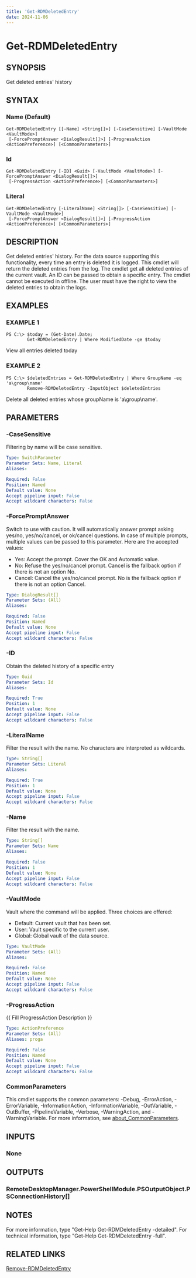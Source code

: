 ```yaml
---
title: 'Get-RDMDeletedEntry'
date: 2024-11-06
---
```



# Get-RDMDeletedEntry

## SYNOPSIS
Get deleted entries' history

## SYNTAX

### Name (Default)
```
Get-RDMDeletedEntry [[-Name] <String[]>] [-CaseSensitive] [-VaultMode <VaultMode>]
 [-ForcePromptAnswer <DialogResult[]>] [-ProgressAction <ActionPreference>] [<CommonParameters>]
```

### Id
```
Get-RDMDeletedEntry [-ID] <Guid> [-VaultMode <VaultMode>] [-ForcePromptAnswer <DialogResult[]>]
 [-ProgressAction <ActionPreference>] [<CommonParameters>]
```

### Literal
```
Get-RDMDeletedEntry [-LiteralName] <String[]> [-CaseSensitive] [-VaultMode <VaultMode>]
 [-ForcePromptAnswer <DialogResult[]>] [-ProgressAction <ActionPreference>] [<CommonParameters>]
```

## DESCRIPTION
Get deleted entries' history.
For the data source supporting this functionality, every time an entry is deleted it is logged.
This cmdlet will return the deleted entries from the log.
The cmdlet get all deleted entries of the current vault.
An ID can be passed to obtain a specific entry.
The cmdlet cannot be executed in offline.
The user must have the right to view the deleted entries to obtain the logs.

## EXAMPLES

### EXAMPLE 1
```
PS C:\> $today = (Get-Date).Date;
        Get-RDMDeletedEntry | Where ModifiedDate -ge $today
```

View all entries deleted today

### EXAMPLE 2
```
PS C:\> $deletedEntries = Get-RDMDeletedEntry | Where GroupName -eq 'a\group\name'
        Remove-RDMDeletedEntry -InputObject $deletedEntries
```

Delete all deleted entries whose groupName is 'a\group\name'.

## PARAMETERS

### -CaseSensitive
Filtering by name will be case sensitive.

```yaml
Type: SwitchParameter
Parameter Sets: Name, Literal
Aliases:

Required: False
Position: Named
Default value: None
Accept pipeline input: False
Accept wildcard characters: False
```

### -ForcePromptAnswer
Switch to use with caution.
It will automatically answer prompt asking yes/no, yes/no/cancel, or ok/cancel questions.
In case of multiple prompts, multiple values can be passed to this parameter.
Here are the accepted values:
- Yes: Accept the prompt.
Cover the OK and Automatic value.
- No: Refuse the yes/no/cancel prompt.
Cancel is the fallback option if there is not an option No.
- Cancel: Cancel the yes/no/cancel prompt.
No is the fallback option if there is not an option Cancel.

```yaml
Type: DialogResult[]
Parameter Sets: (All)
Aliases:

Required: False
Position: Named
Default value: None
Accept pipeline input: False
Accept wildcard characters: False
```

### -ID
Obtain the deleted history of a specific entry

```yaml
Type: Guid
Parameter Sets: Id
Aliases:

Required: True
Position: 1
Default value: None
Accept pipeline input: False
Accept wildcard characters: False
```

### -LiteralName
Filter the result with the name.
No characters are interpreted as wildcards.

```yaml
Type: String[]
Parameter Sets: Literal
Aliases:

Required: True
Position: 1
Default value: None
Accept pipeline input: False
Accept wildcard characters: False
```

### -Name
Filter the result with the name.

```yaml
Type: String[]
Parameter Sets: Name
Aliases:

Required: False
Position: 1
Default value: None
Accept pipeline input: False
Accept wildcard characters: False
```

### -VaultMode
Vault where the command will be applied.
Three choices are offered:
- Default: Current vault that has been set.
- User: Vault specific to the current user.
- Global: Global vault of the data source.

```yaml
Type: VaultMode
Parameter Sets: (All)
Aliases:

Required: False
Position: Named
Default value: None
Accept pipeline input: False
Accept wildcard characters: False
```

### -ProgressAction
{{ Fill ProgressAction Description }}

```yaml
Type: ActionPreference
Parameter Sets: (All)
Aliases: proga

Required: False
Position: Named
Default value: None
Accept pipeline input: False
Accept wildcard characters: False
```

### CommonParameters
This cmdlet supports the common parameters: -Debug, -ErrorAction, -ErrorVariable, -InformationAction, -InformationVariable, -OutVariable, -OutBuffer, -PipelineVariable, -Verbose, -WarningAction, and -WarningVariable. For more information, see [about_CommonParameters](http://go.microsoft.com/fwlink/?LinkID=113216).

## INPUTS

### None
## OUTPUTS

### RemoteDesktopManager.PowerShellModule.PSOutputObject.PSConnectionHistory[]
## NOTES
For more information, type "Get-Help Get-RDMDeletedEntry -detailed".
For technical information, type "Get-Help Get-RDMDeletedEntry -full".

## RELATED LINKS

[Remove-RDMDeletedEntry](http://127.0.0.1:1111/docs/Remove-RDMDeletedEntry/)

